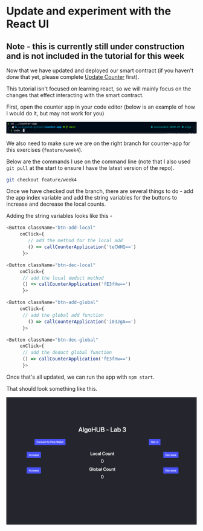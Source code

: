 # Update and experiment with the React UI
## Note - this is currently still under construction and is not included in the tutorial for this week

Now that we have updated and deployed our smart contract (if you haven't done that yet, please complete [Update Counter](./updateCounter.md) first).

This tutorial isn't focused on learning react, so we will mainly focus on the changes that effect interacting with the smart contract.

First, open the counter app in your code editor (below is an example of how I would do it, but may not work for you)

![graphic showing command line with statements to open counter app in visual studio code](openCode.png)

We also need to make sure we are on the right branch for counter-app for this exercises (`feature/week4`).

Below are the commands I use on the command line (note that I also used `git pull` at the start to ensure I have the latest version of the repo).

```bash
git checkout feature/week4
```

Once we have checked out the branch, there are several things to do - add the app index variable and add the string variables for the buttons to increase and decrease the local counts.

Adding the string variables looks like this -

```javascript
<Button className="btn-add-local"
     onClick={
        // add the method for the local add
        () => callCounterApplication('teCWHQ==')
      }>
```

```javascript
<Button className="btn-dec-local"
     onClick={
      // add the local deduct method
      () => callCounterApplication('fE3fHw==')
      }>
```

```javascript
<Button className="btn-add-global"
     onClick={
      // add the global add function
        () => callCounterApplication('i03JgA==')
      }>
```

```javascript
<Button className="btn-dec-global"
     onClick={
      // add the deduct global function
      () => callCounterApplication('fE3fHw==')
      }>
```

Once that's all updated, we can run the app with `npm start`.

That should look something like this.

![Image of the modified AlgoHub Counter App example](counterApp.png)
